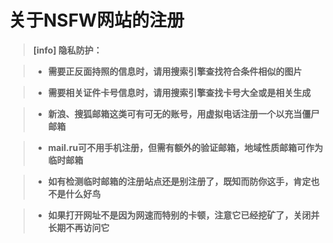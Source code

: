 # 关于NSFW网站的注册

> **[info] 隐私防护：**

> * **需要正反面持照的信息时，请用搜索引擎查找符合条件相似的图片**

> * **需要相关证件卡号信息时，请用搜索引擎查找卡号大全或是相关生成**

> * **新浪、搜狐邮箱这类可有可无的账号，用虚拟电话注册一个以充当僵尸邮箱**

> * **mail.ru可不用手机注册，但需有额外的验证邮箱，地域性质邮箱可作为临时邮箱**

> * **如有检测临时邮箱的注册站点还是别注册了，既知而防你这手，肯定也不是什么好鸟**

> * **如果打开网址不是因为网速而特别的卡顿，注意它已经挖矿了，关闭并长期不再访问它**

     



